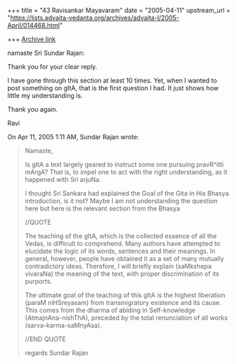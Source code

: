 +++
title = "43 Ravisankar Mayavaram"
date = "2005-04-11"
upstream_url = "https://lists.advaita-vedanta.org/archives/advaita-l/2005-April/014468.html"

+++
[Archive link](https://lists.advaita-vedanta.org/archives/advaita-l/2005-April/014468.html)

namaste Sri Sundar Rajan:

Thank you for your clear reply.

 I have gone through this section at least 10 times. Yet, when I
wanted to post something on gItA, that is the first question I had. It
just shows how little my understanding is. 


Thank you again.

Ravi


On Apr 11, 2005 1:11 AM, Sundar Rajan <avsundarrajan at yahoo.com> wrote:
> Namaste,
> >>
> Is gItA a text largely geared to instruct some one pursuing pravR^itti
> mArgA? That is, to impel one to act with the right understanding, as it
> happened with Sri arjuNa.
> >>
>
> I thought Sri Sankara had explained the Goal of the Gita in His Bhasya
> introduction, is it not? Maybe I am not understanding the question here but
> here is the relevant section from the Bhasya
>
> //QUOTE
>
> The teaching of the gItA, which is the collected essence of all the
> Vedas, is difficult to comprehend. Many authors have attempted to
> elucidate the logic of its words, sentences and their meanings. In
> general, however, people have obtained it as a set of many mutually
> contradictory ideas. Therefore, I will briefly explain (saMkshepa
> vivaraNa) the meaning of the text, with proper discrimination of its
> purports.
>
> The ultimate goal of the teaching of this gItA is the highest
> liberation (paraM niHSreyasam) from transmigratory existence and its
> cause. This comes from the dharma of abiding in Self-knowledge
> (AtmajnAna-nishThA), preceded by the total renunciation of all works
> (sarva-karma-saMnyAsa).
>
> //END QUOTE
>
> regards
> Sundar Rajan
>
>

